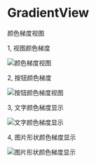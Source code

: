 # GradientView
 颜色梯度视图

1, 视图颜色梯度

![颜色梯度视图](https://github.com/liwangwang123/GradientView/blob/master/%E6%A2%AF%E5%BA%A6%E8%A7%86%E5%9B%BE/%E6%A2%AF%E5%BA%A6%E8%A7%86%E5%9B%BE/%E5%9B%BE%E7%89%871.jpeg)

2, 按钮颜色梯度

![按钮颜色梯度视图](https://github.com/liwangwang123/GradientView/blob/master/%E6%A2%AF%E5%BA%A6%E8%A7%86%E5%9B%BE/%E6%A2%AF%E5%BA%A6%E8%A7%86%E5%9B%BE/%E5%9B%BE%E7%89%872.jpeg)

3, 文字颜色梯度显示

![文字颜色梯度显示](https://github.com/liwangwang123/GradientView/blob/master/%E6%A2%AF%E5%BA%A6%E8%A7%86%E5%9B%BE/%E6%A2%AF%E5%BA%A6%E8%A7%86%E5%9B%BE/%E5%9B%BE%E7%89%873.jpeg)

4, 图片形状颜色梯度显示

![图片形状颜色梯度显示](https://github.com/liwangwang123/GradientView/blob/master/%E6%A2%AF%E5%BA%A6%E8%A7%86%E5%9B%BE/%E6%A2%AF%E5%BA%A6%E8%A7%86%E5%9B%BE/%E5%9B%BE%E7%89%874.jpeg)
